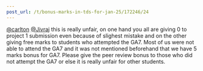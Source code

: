 ```yaml
---
post_url: /t/bonus-marks-in-tds-for-jan-25/172246/24
---
```

[@carlton](/u/carlton) [@Jivraj](/u/jivraj) this is really unfair, on one hand you all are giving 0 to project 1 submission even because of slighest mistake and on the other giving free marks to students who attempted the GA7. Most of us were not able to attend the GA7 and it was not mentioned beforehand that we have 5 marks bonus for GA7. Please give the peer review bonus to those who did not attempt the GA7 or else it is really unfair for other students.